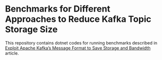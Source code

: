 # Benchmarks for Different Approaches to Reduce Kafka Topic Storage Size

This repository contains dotnet codes for running benchmarks described in [Exploit Apache Kafka’s Message Format to Save Storage and Bandwidth](https://medium.com/swlh/exploit-apache-kafkas-message-format-to-save-storage-and-bandwidth-7e0c533edf26) article.
